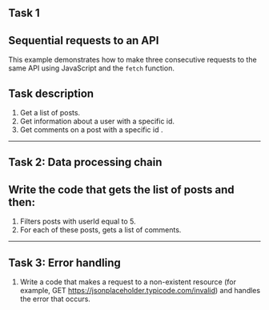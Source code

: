 ## Task 1
## Sequential requests to an API
This example demonstrates how to make three consecutive requests to the same API using JavaScript and the `fetch` function.
## Task description
1. Get a list of posts.
2. Get information about a user with a specific id.
3. Get comments on a post with a specific id .
---
## Task 2: Data processing chain
## Write the code that gets the list of posts and then:
1. Filters posts with userId equal to 5.
2. For each of these posts, gets a list of comments.
---
## Task 3: Error handling
1. Write a code that makes a request to a non-existent resource (for example, GET https://jsonplaceholder.typicode.com/invalid) and
   handles the error that occurs. 
